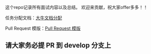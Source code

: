这个repo记录所有面试内容以及总结。
欢迎来贡献，祝大家offer多多！！

任务分配文档：[大牛文档分配](https://docs.google.com/spreadsheets/d/1AiTO1t-4Zfh89DKuk4BTZib2ugaJllkGh6b7rj_Xngw/edit#gid=0)

Pull Request 模版：[Pull Request 模版](https://github.com/Lisanaaa/thank-god-my-offers/blob/develop/Pull%20Request%20%E6%A8%A1%E7%89%88.md)

## 请大家务必提 PR 到 develop 分支上

